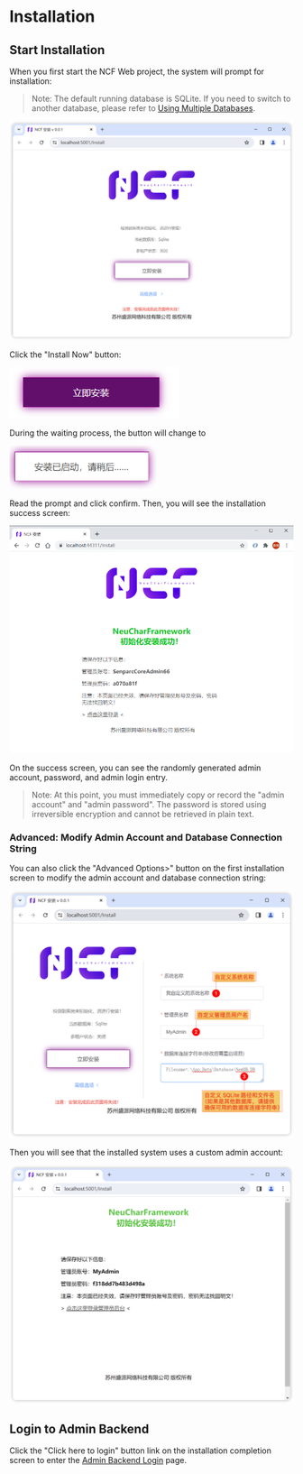 # Installation

## Start Installation

When you first start the NCF Web project, the system will prompt for installation:

> Note: The default running database is SQLite. If you need to switch to another database, please refer to [Using Multiple Databases](../database/mutil_database_support.html).

<img src="./images/install-01.png" />

Click the "Install Now" button:

<img src="./images/install-02.png" />

During the waiting process, the button will change to

<img src="./images/install-02-2.png" width="261" />

Read the prompt and click confirm. Then, you will see the installation success screen:

<img src="./images/install-03.png" />

On the success screen, you can see the randomly generated admin account, password, and admin login entry.

> Note: At this point, you must immediately copy or record the "admin account" and "admin password". The password is stored using irreversible encryption and cannot be retrieved in plain text.

### Advanced: Modify Admin Account and Database Connection String

You can also click the "Advanced Options>" button on the first installation screen to modify the admin account and database connection string:

<img src="./images/install-04.png" />

Then you will see that the installed system uses a custom admin account:

<img src="./images/install-05.png" />

## Login to Admin Backend

Click the "Click here to login" button link on the installation completion screen to enter the [Admin Backend Login](./admin-login.html) page.
